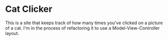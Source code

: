 # Cat Clicker

This is a site that keeps track of how many times you've clicked on a picture of a cat.  I'm in the process of refactoring it to use a Model-View-Controller layout. 
